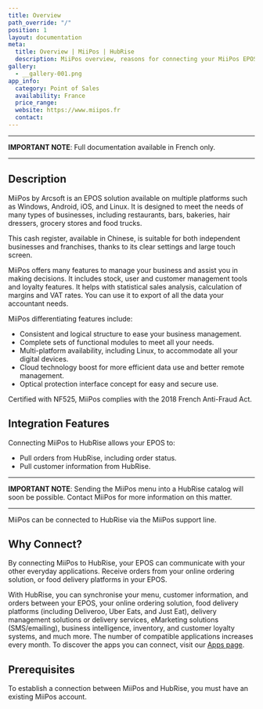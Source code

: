 ```yaml
---
title: Overview
path_override: "/"
position: 1
layout: documentation
meta:
  title: Overview | MiiPos | HubRise
  description: MiiPos overview, reasons for connecting your MiiPos EPOS to HubRise and summary of integrated features. Synchronise data between your EPOS and your other apps.
gallery:
  - __gallery-001.png
app_info:
  category: Point of Sales
  availability: France
  price_range:
  website: https://www.miipos.fr
  contact:
---
```


---

**IMPORTANT NOTE**: Full documentation available <Link href="/fr/apps/miipos">in French only</Link>.

---

## Description

MiiPos by Arcsoft is an EPOS solution available on multiple platforms such as Windows, Android, iOS, and Linux. It is designed to meet the needs of many types of businesses, including restaurants, bars, bakeries, hair dressers, grocery stores and food trucks.

This cash register, available in Chinese, is suitable for both independent businesses and franchises, thanks to its clear settings and large touch screen.

MiiPos offers many features to manage your business and assist you in making decisions. It includes stock, user and customer management tools and loyalty features. It helps with statistical sales analysis, calculation of margins and VAT rates. You can use it to export of all the data your accountant needs.

MiiPos differentiating features include:

- Consistent and logical structure to ease your business management.
- Complete sets of functional modules to meet all your needs.
- Multi-platform availability, including Linux, to accommodate all your digital devices.
- Cloud technology boost for more efficient data use and better remote management.
- Optical protection interface concept for easy and secure use.

Certified with NF525, MiiPos complies with the 2018 French Anti-Fraud Act.

## Integration Features

Connecting MiiPos to HubRise allows your EPOS to:

- Pull orders from HubRise, including order status.
- Pull customer information from HubRise.

---

**IMPORTANT NOTE**: Sending the MiiPos menu into a HubRise catalog will soon be possible. Contact MiiPos for more information on this matter.

---

MiiPos can be connected to HubRise via the MiiPos support line.

## Why Connect?

By connecting MiiPos to HubRise, your EPOS can communicate with your other everyday applications. Receive orders from your online ordering solution, or food delivery platforms in your EPOS.

With HubRise, you can synchronise your menu, customer information, and orders between your EPOS, your online ordering solution, food delivery platforms (including Deliveroo, Uber Eats, and Just Eat), delivery management solutions or delivery services, eMarketing solutions (SMS/emailing), business intelligence, inventory, and customer loyalty systems, and much more. The number of compatible applications increases every month. To discover the apps you can connect, visit our [Apps page](/apps).

## Prerequisites

To establish a connection between MiiPos and HubRise, you must have an existing MiiPos account.
